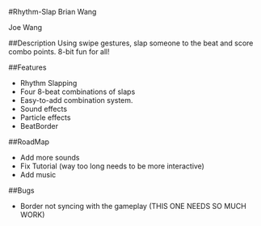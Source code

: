 #Rhythm-Slap
Brian Wang

Joe Wang

##Description
Using swipe gestures, slap someone to the beat and score combo points. 8-bit fun for all!

##Features
 - Rhythm Slapping
 - Four 8-beat combinations of slaps
 - Easy-to-add combination system.
 - Sound effects
 - Particle effects
 - BeatBorder

##RoadMap
 - Add more sounds
 - Fix Tutorial (way too long needs to be more interactive)
 - Add music

##Bugs
 - Border not syncing with the gameplay (THIS ONE NEEDS SO MUCH WORK)
